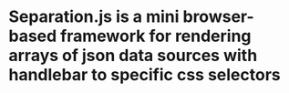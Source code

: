 # Separation.js is a mini browser-based framework for rendering arrays of json data sources with handlebar to specific css selectors